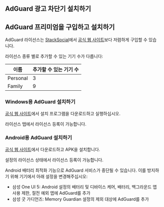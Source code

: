 ## AdGuard 광고 차단기 설치하기

## AdGuard 프리미엄을 구입하고 설치하기

AdGuard 라이선스는 [StackSocial](https://stacksocial.com/sales/adguard-family-plan-lifetime-subscription)에서 [공식 웹 사이트](https://adguard.com)보다 저렴하게 구입할 수 있습니다.

라이선스 종류 별로 추가할 수 있는 기기 수가 다릅니다:

이름 | 추가할 수 있는 기기 수
--- | ---------------------
Personal | 3
Family | 9

### Windows용 AdGuard 설치하기

[공식 웹 사이트](https://adguard.com/ko/adguard-windows/overview.html)에서 설치 프로그램을 다운로드하고 실행하십시오.

라이선스 탭에서 라이선스 등록이 가능합니다.

### Android용 AdGuard 설치하기

[공식 웹 사이트]()에서 다운로드하고 APK을 설치합니다.

설정의 라이선스 상태에서 라이선스 등록이 가능합니다.

Android 배터리 최적화 기능으로 AdGuard 서비스가 중단될 수 있습니다.
이를 방지하기 위해 기기에서 아래 설정을 변경해주십시오:

- 삼성 One UI 5: Android 설정의 배터리 및 디바이스 케어, 배터리, 백그라운드 앱 사용 제한, 절전 예외 앱에 AdGuard를 추가
- 삼성 굿 가디언즈: Memory Guardian 설정의 제외 대상에 AdGuard를 추가